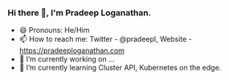 ### Hi there 👋, I'm Pradeep Loganathan.

- 😄 Pronouns: He/Him
- 📫 How to reach me: Twitter - @pradeepl, Website - https://pradeeploganathan.com
- 🔭 I’m currently working on ...
- 🌱 I’m currently learning Cluster API, Kubernetes on the edge.

<!--
**PradeepLoganathan/PradeepLoganathan** is a ✨ _special_ ✨ repository because its `README.md` (this file) appears on your GitHub profile.

Here are some ideas to get you started:


- 👯 I’m looking to collaborate on ...
- 🤔 I’m looking for help with ...
- 💬 Ask me about ...
- ⚡ Fun fact: ...
-->
